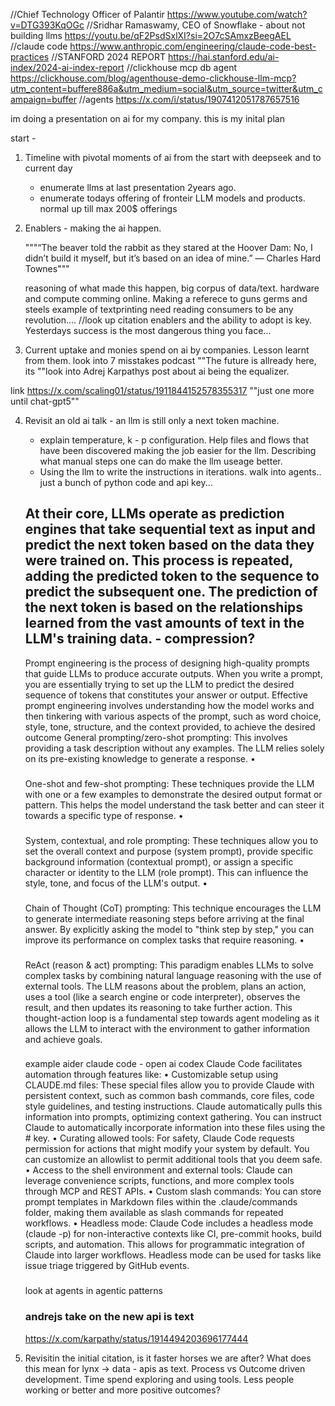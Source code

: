 //Chief Technology Officer of Palantir
https://www.youtube.com/watch?v=DTG393KqOGc 
//Sridhar Ramaswamy, CEO of Snowflake - about not building llms 
https://youtu.be/qF2PsdSxlXI?si=2O7cSAmxzBeegAEL
//claude code
https://www.anthropic.com/engineering/claude-code-best-practices
//STANFORD 2024 REPORT
https://hai.stanford.edu/ai-index/2024-ai-index-report
//clickhouse mcp db agent
https://clickhouse.com/blog/agenthouse-demo-clickhouse-llm-mcp?utm_content=buffere886a&utm_medium=social&utm_source=twitter&utm_campaign=buffer
//agents
https://x.com/i/status/1907412051787657516


im doing a presentation on ai for my company. this is my inital plan 

start - 

1. Timeline with pivotal moments of ai from the start with deepseek and to current day
    - enumerate llms at last presentation 2years ago. 
    - enumerate todays offering of fronteir LLM models and products. normal up till max 200$ offerings
    

2. Enablers - making the ai happen.  

    """“The beaver told the rabbit as they stared at the Hoover Dam: No, I didn’t build it myself, but it’s based on an idea of mine.”
    — Charles Hard Townes"""  

    reasoning of what made this happen, big corpus of data/text. hardware and compute comming online. 
    Making a referece to guns germs and steels example of textprinting need reading consumers to be any revolution.... //look up citation
    enablers and the ability to adopt is key. Yesterdays success is the most dangerous thing you face...

3.  Current uptake and monies spend on ai by companies. Lesson learnt from them. 
    look into 7 misstakes podcast
    ""The future is allready here, its ""look into Adrej Karpathys post about ai being the equalizer. 

link https://x.com/scaling01/status/1911844152578355317 ""just one more until chat-gpt5""

4.  Revisit an old ai talk - an llm is still only a next token machine.
    - explain temperature, k - p configuration. Help files and flows that have been discovered making the job easier for the llm. Describing what manual steps one can do make the llm useage better. 
    - Using the llm to write the instructions in iterations. walk into agents.. just a bunch of python code and api key...
    ###
    At their core, LLMs operate as prediction engines that take sequential text as input and predict the next token based on the data they were trained on. This process is repeated, adding the predicted token to the sequence to predict the subsequent one. The prediction of the next token is based on the relationships learned from the vast amounts of text in the LLM's training data. - compression?
    -
    Prompt engineering is the process of designing high-quality prompts that guide LLMs to produce accurate outputs. When you write a prompt, you are essentially trying to set up the LLM to predict the desired sequence of tokens that constitutes your answer or output. Effective prompt engineering involves understanding how the model works and then tinkering with various aspects of the prompt, such as word choice, style, tone, structure, and the context provided, to achieve the desired outcome
    General prompting/zero-shot prompting: This involves providing a task description without any examples. The LLM relies solely on its pre-existing knowledge to generate a response.
    •
    ###
    One-shot and few-shot prompting: These techniques provide the LLM with one or a few examples to demonstrate the desired output format or pattern. This helps the model understand the task better and can steer it towards a specific type of response.
    •
    ###
    System, contextual, and role prompting: These techniques allow you to set the overall context and purpose (system prompt), provide specific background information (contextual prompt), or assign a specific character or identity to the LLM (role prompt). This can influence the style, tone, and focus of the LLM's output.
    •
    ###
    Chain of Thought (CoT) prompting: This technique encourages the LLM to generate intermediate reasoning steps before arriving at the final answer. By explicitly asking the model to "think step by step," you can improve its performance on complex tasks that require reasoning.
    •
    ###
    ReAct (reason & act) prompting: This paradigm enables LLMs to solve complex tasks by combining natural language reasoning with the use of external tools. The LLM reasons about the problem, plans an action, uses a tool (like a search engine or code interpreter), observes the result, and then updates its reasoning to take further action. This thought-action loop is a fundamental step towards agent modeling as it allows the LLM to interact with the environment to gather information and achieve goals.

    ###
    example aider claude code - open ai codex
    Claude Code facilitates automation through features like:
    •
    Customizable setup using CLAUDE.md files: These special files allow you to provide Claude with persistent context, such as common bash commands, core files, code style guidelines, and testing instructions. Claude automatically pulls this information into prompts, optimizing context gathering. You can instruct Claude to automatically incorporate information into these files using the # key.
    •
    Curating allowed tools: For safety, Claude Code requests permission for actions that might modify your system by default. You can customize an allowlist to permit additional tools that you deem safe.
    •
    Access to the shell environment and external tools: Claude can leverage convenience scripts, functions, and more complex tools through MCP and REST APIs.
    •
    Custom slash commands: You can store prompt templates in Markdown files within the .claude/commands folder, making them available as slash commands for repeated workflows.
    •
    Headless mode: Claude Code includes a headless mode (claude -p) for non-interactive contexts like CI, pre-commit hooks, build scripts, and automation. This allows for programmatic integration of Claude into larger workflows. Headless mode can be used for tasks like issue triage triggered by GitHub events.

    ### 
    look at agents in agentic patterns

    ### andrejs take on the new api is text
    https://x.com/karpathy/status/1914494203696177444





6.  Revisitin the initial citation, is it faster horses we are after? What does this mean for lynx -> data - apis as text.   Process vs Outcome driven development. Time spend exploring and using tools. Less people working or better and more positive outcomes?

